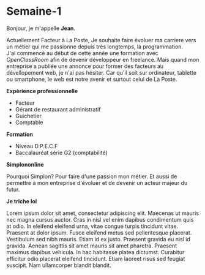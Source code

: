 # Semaine-1


Bonjour, je m'appelle **Jean**.  

Actuellement Facteur à La Poste, Je souhaite faire évoluer ma carriere vers un métier qui me passionne depuis très longtemps, la programmation.  
J'ai commencé au début de cette année une formation avec _OpenClassRoom_ afin de devenir développeur en freelance. Mais quand mon entreprise
a publiée une annonce pour former des facteurs au dévellopement web, je n'ai pas hésiter. Car qu'il soit sur ordinateur, tablette ou smartphone, le web est notre 
avenir et surtout celui de La Poste.

**Expèrience professionnelle**

* Facteur
* Gérant de restaurant administratif
* Guichetier
* Comptable  

**Formation**

* Niveau D.P.E.C.F
* Baccalauréat série G2 (comptabilité)

**Simplononline**

Pourquoi Simplon? Pour faire d'une passion mon métier. Et aussi de permettre à mon entreprise d'évoluer et de devenir un acteur majeur du futur.

**Je triche lol**

Lorem ipsum dolor sit amet, consectetur adipiscing elit. Maecenas ut mauris nec magna cursus auctor. Cras in nisl vel enim dapibus condimentum quis at odio. In eleifend eleifend urna, vitae congue turpis tincidunt vitae. Praesent at dolor ipsum. Fusce eleifend metus sed pellentesque placerat. Vestibulum sed nibh mauris. Etiam id ex justo. Praesent gravida eu nisl id gravida. Aenean sagittis sit amet mauris sit amet pharetra. Praesent maximus dapibus vehicula. In hac habitasse platea dictumst. Curabitur efficitur odio placerat eleifend tincidunt. Etiam laoreet risus sed feugiat suscipit. Nam ullamcorper blandit blandit. 
